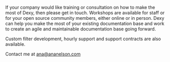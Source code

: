 If your company would like training or consultation on how to make the most of Dexy, then please get in touch. Workshops are available for staff or for your open source community members, either online or in person. Dexy can help you make the most of your existing documentation base and work to create an agile and maintainable documentation base going forward.

Custom filter development, hourly support and support contracts are also available.

Contact me at ana@ananelson.com

